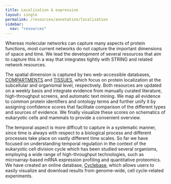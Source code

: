 ```yaml
---
title: Localization & expression
layout: single
permalink: /resources/annotation/localization
sidebar:
  nav: "resources"
---
```

Whereas molecular networks can capture many aspects of protein functions, most current networks do not capture the important dimensions of space and time. We lead the development of several resources that aim to capture this in a way that integrates tightly with STRING and related network resources.

The spatial dimension is captured by two web-accessible databases, [COMPARTMENTS](https://compartments.jensenlab.org/) and [TISSUES](https://tissues.jensenlab.org/), which focus on protein localization at the subcellular and organismal level, respectively. Both resources are updated on a weekly basis and integrate evidence from manually curated literature, high-throughput screens, and automatic text mining. We map all evidence to common protein identifiers and ontology terms and further unify it by assigning confidence scores that facilitate comparison of the different types and sources of evidence. We finally visualize these scores on schematics of eukaryotic cells and mammals to provide a convenient overview.

The temporal aspect is more difficult to capture in a systematic manner, since time is always with respect to a biological process and different processes take place on vastly different time scales. So far we have focused on understanding temporal regulation in the context of the eukaryotic cell division cycle which has been studied several organisms, employing a wide range of high-throughput technologies, such as microarray-based mRNA expression profiling and quantitative proteomics. We have created an online database, [Cyclebase](https://cyclebase.org/), which allows users to easily visualize and download results from genome-wide, cell cycle-related experiments.

